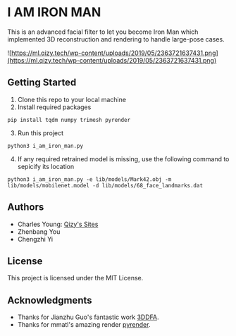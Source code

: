 # I AM IRON MAN

This is an advanced facial filter to let you become Iron Man which implemented 3D reconstruction and rendering to handle large-pose cases.

![https://ml.qizy.tech/wp-content/uploads/2019/05/2363721637431.png](https://ml.qizy.tech/wp-content/uploads/2019/05/2363721637431.png)

## Getting Started

1. Clone this repo to your local machine
2. Install required packages

```shell
pip install tqdm numpy trimesh pyrender
```

3. Run this project

```shell
python3 i_am_iron_man.py
```

4. If any required retrained model is missing, use the following command to sepicify its location

``` shell
python3 i_am_iron_man.py -e lib/models/Mark42.obj -m lib/models/mobilenet.model -d lib/models/68_face_landmarks.dat
```



## Authors

* Charles Young: [Qizy's Sites](https://qizy.tech/)
* Zhenbang You
* Chengzhi Yi

## License

This project is licensed under the MIT License.

## Acknowledgments

* Thanks for Jianzhu Guo's fantastic work [3DDFA](https://github.com/cleardusk/3DDFA).
* Thanks for mmatl's amazing render [pyrender](https://github.com/mmatl/pyrender).


